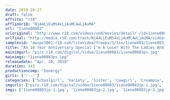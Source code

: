 ```yaml
---
date: 2018-10-27
draft: false
affsite: "r18"
afflinkr18: "NjA4LjEuMS4xLjAuMC4wLjAuMA"
url: "1iene00883"
urloriginal: "http://www.r18.com/videos/vod/movies/detail/-/id=1iene00883"
urlfinal: "http://media.r18.com/track/NjA4LjEuMS4xLjAuMC4wLjAuMA/videos/vod/movies/detail/-/id=1iene00883"
samplevid: "awspv3001.r18.com/litevideo/freepv/1/1ie/1iene883/1iene883_dmb_w.mp4"
title: "An 18 Year Anniversary Special I'm A Loser With The Ladies And My Schoolgirl Little Sister Took Pity On Me And Said, 'You Can Only Rub Your Dick Against My Pussy' And Made Me Promise Only To Pussy Grind Her, But We Both Started To Feel So Good, And Her Pussy Was Dripping Wet! And So My Dick Just Slipped Right In! 'What!? Are You Inside Me!?' But There Was No Stopping What Happened Next, And So We Had Creampie Sex! 4"
mainimgurl: "pics.r18.com/digital/video/1iene00883/1iene00883ps.jpg"
mainimgs: "1iene00883ps.jpg"
releasedate: "Apr. 26, 2018"
duration: 343
productioncomp: "Ienergy"
girls: ['----']
categories: ['Schoolgirl', 'Variety', 'Sister', 'Cowgirl', 'Creampie', 'Hi-Def']
imgurls: ['pics.r18.com/digital/video/1iene00883/1iene00883jp-1.jpg', 'pics.r18.com/digital/video/1iene00883/1iene00883jp-2.jpg', 'pics.r18.com/digital/video/1iene00883/1iene00883jp-3.jpg', 'pics.r18.com/digital/video/1iene00883/1iene00883jp-4.jpg', 'pics.r18.com/digital/video/1iene00883/1iene00883jp-5.jpg', 'pics.r18.com/digital/video/1iene00883/1iene00883jp-6.jpg', 'pics.r18.com/digital/video/1iene00883/1iene00883jp-7.jpg', 'pics.r18.com/digital/video/1iene00883/1iene00883jp-8.jpg', 'pics.r18.com/digital/video/1iene00883/1iene00883jp-9.jpg', 'pics.r18.com/digital/video/1iene00883/1iene00883jp-10.jpg', 'pics.r18.com/digital/video/1iene00883/1iene00883jp-11.jpg', 'pics.r18.com/digital/video/1iene00883/1iene00883jp-12.jpg', 'pics.r18.com/digital/video/1iene00883/1iene00883jp-13.jpg', 'pics.r18.com/digital/video/1iene00883/1iene00883jp-14.jpg', 'pics.r18.com/digital/video/1iene00883/1iene00883jp-15.jpg', 'pics.r18.com/digital/video/1iene00883/1iene00883jp-16.jpg', 'pics.r18.com/digital/video/1iene00883/1iene00883jp-17.jpg', 'pics.r18.com/digital/video/1iene00883/1iene00883jp-18.jpg', 'pics.r18.com/digital/video/1iene00883/1iene00883jp-19.jpg', 'pics.r18.com/digital/video/1iene00883/1iene00883jp-20.jpg']
imgs: ['1iene00883jp-1.jpg', '1iene00883jp-2.jpg', '1iene00883jp-3.jpg', '1iene00883jp-4.jpg', '1iene00883jp-5.jpg', '1iene00883jp-6.jpg', '1iene00883jp-7.jpg', '1iene00883jp-8.jpg', '1iene00883jp-9.jpg', '1iene00883jp-10.jpg', '1iene00883jp-11.jpg', '1iene00883jp-12.jpg', '1iene00883jp-13.jpg', '1iene00883jp-14.jpg', '1iene00883jp-15.jpg', '1iene00883jp-16.jpg', '1iene00883jp-17.jpg', '1iene00883jp-18.jpg', '1iene00883jp-19.jpg', '1iene00883jp-20.jpg']
---
```

